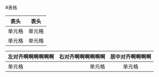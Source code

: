 #表格

| 表头 | 表头 |
|---| ----- |
|单元格| 单元格 |
|单元格| 单元格 |

|左对齐啊啊啊啊啊啊|右对齐啊啊啊啊啊啊|居中对齐啊啊啊啊|
|:-------|--:|:---:|
| 单元格 |单元格|单元格|
